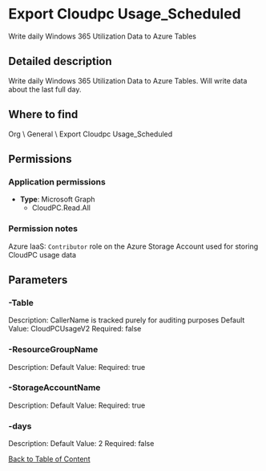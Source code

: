 # Export Cloudpc Usage_Scheduled

Write daily Windows 365 Utilization Data to Azure Tables

## Detailed description
Write daily Windows 365 Utilization Data to Azure Tables. Will write data about the last full day.

## Where to find
Org \ General \ Export Cloudpc Usage_Scheduled

## Permissions
### Application permissions
- **Type**: Microsoft Graph
  - CloudPC.Read.All

### Permission notes
Azure IaaS: `Contributor` role on the Azure Storage Account used for storing CloudPC usage data


## Parameters
### -Table
Description: CallerName is tracked purely for auditing purposes
Default Value: CloudPCUsageV2
Required: false

### -ResourceGroupName
Description: 
Default Value: 
Required: true

### -StorageAccountName
Description: 
Default Value: 
Required: true

### -days
Description: 
Default Value: 2
Required: false


[Back to Table of Content](../../../README.md)

